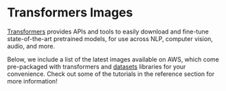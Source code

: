 # Transformers Images

[Transformers](https://huggingface.co/docs/transformers/en/index) provides APIs and tools to easily download and fine-tune state-of-the-art pretrained models, for use across NLP, computer vision, audio, and more.

Below, we include a list of the latest images available on AWS, which come pre-packaged with transformers and [datasets](https://huggingface.co/docs/datasets/en/index) libraries for your convenience. Check out some of the tutorials in the reference section for more information!
 